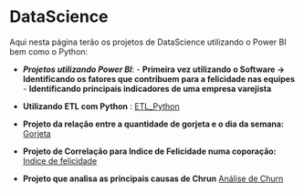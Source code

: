 # DataScience
Aqui nesta página terão os projetos de DataScience utilizando o Power BI bem como o Python:
- ***Projetos utilizando Power BI***: 
      - **Primeira vez utilizando o Software -> Identificando os fatores que contribuem para a felicidade nas equipes**
      - **Identificando principais indicadores de uma empresa varejista**


- **Utilizando ETL com Python** : [ETL_Python](Transform_Python/Read_and_Transform_JSON.ipynb)

- **Projeto da relação entre a quantidade de gorjeta e o dia da semana:** [Gorjeta](https://github.com/HemersonFarias/DataScience/blob/main/Gorjetas/Gorjetas_SOLO.ipynb) 

- **Projeto de Correlação para Indice de Felicidade numa coporação:** [Indice de felicidade](https://github.com/HemersonFarias/DataScience/blob/e23b89ee9dc7083c80ef1dfc47b8ce3edfbb99b0/Indice_felicidade/Indice_Felicidade.pdf)

- **Projeto que analisa as principais causas de Chrun**  [Análise de Churn](https://github.com/HemersonFarias/DataScience/blob/main/Churn/Customers_Churn_Challenge_Alura.ipynb)
